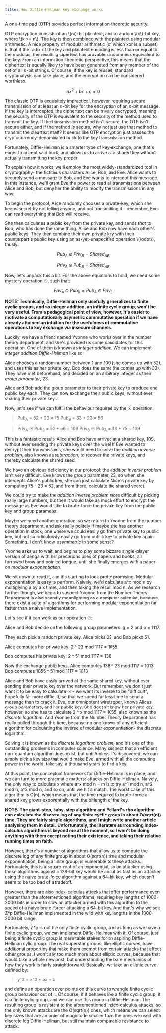 ```yaml
---
title: How Diffie-Hellman key exchange works
---
```


A one-time pad (OTP) provides perfect information-theoretic security.

OTP encryption consists of an \\(n\\)-bit plaintext, and a random \\(k\\)-bit key,
where \\(k >= n\\). The key is then combined with the plaintext using modular
arithmetic. A nice property of modular arithmetic (of which xor is a subset) is
that if the radix of the key and plaintext encoding is less than or equal to
the modulus, the resulting cipertext has provable randomness equivalent to the
key. From an information-theoretic perspective, this means that the ciphertext
is equally likely to have been generated from any member of the set of all
_n_-bit strings.  Of course, if the key is reused, standard cryptanalysis can
take place, and the encryption can be considered worthless.

$$ax^2 + bx + c = 0$$

The classic OTP is exquisitely impractical, however, requiring secure
transmission of at least an _n_-bit key for the encryption of an _n_-bit
message. If the key is intercepted, the ciphertext can be trivally decrypted,
meaning the security of the OTP is equivalent to the security of the method
used to transmit the key. If the transmission method isn't secure, the OTP
isn't secure either, and if the method *is* secure, why not just use that
method to transmit the cleartext itself? It seems like OTP encryption just
passes the cryptocurrency-denominated buck to the key transmission method.

Fortunately, Diffie-Hellman is a smarter type of key-exchange, one that's
eager to accept said buck, and allows us to arrive at a shared key
without actually transmitting the key proper.

To explain how it works, we'll employ the most widely-standardized tool in cryptography- the fictitious characters Alice, Bob, and Eve. Alice wants to securely send a message to Bob, and Eve wants to intercept this message. In this instance, we'll grant Eve the power to read all transmissions between Alice and Bob, but deny her the ability to modify the transmissions in any way.

To begin the protocol, Alice randomly chooses a private-key, which she keeps secret by not telling anyone, and not transmitting it - remember, Eve can read everything that Bob will receive.

She then calculates a public key from the private key, and sends _that_ to
Bob, who has done the same thing. Alice and Bob now have each other's
public keys. They then combine their own private key with their
counterpart's public key, using an as-yet-unspecified operation \\(\\odot\\),
thusly:

$$Pub_A \odot Priv_B = Shared_{AB}$$

$$Priv_A \odot Pub_B = Shared_{AB}$$

Now, let's unpack this a bit. For the above equations to hold, we need some
mystery operation ☉, such that:

$$Priv_A \odot Pub_B = Pub_A \odot Priv_B$$

**NOTE: Technically, Diffie-Hellman only usefully generalizes to finite cyclic groups, and so integer addition, an infinite cyclic group, won't be very useful. From a pedagogical point of view, however, it's easier to motivate a computationally asymetric commutative operation if we have already attained an intuition for the usefulness of commutative operations to key exchange via insecure channels.** 

Luckily, we have a friend named Yvonne who works over
in the number theory department, and she's provided us some candidates for this
operation. One of them is known as _integer addition._ We can implement
_integer addition Diffie-Hellman_ like so:

Alice chooses a random number between 1 and 100 (she comes up with 52), and
uses this as her private key. Bob does the same (he comes up with 33). They
have met beforehand, and decided on an arbitrary integer as their _group
parameter_, 23.

Alice and Bob add the group parameter to their private key to produce one
public key each. They can now exchange their public keys, without ever sharing
their private keys.

Now, let's see if we can fulfill the behaviour required by the ☉ operation.

>Pub<sub>A</sub> = 52 + 23 = 75
>Pub<sub>B</sub> = 33 + 23 = 56

>Priv<sub>A</sub> ☉ Pub<sub>B</sub> = 52 + 56 = 109
>Priv<sub>B</sub> ☉ Pub<sub>A</sub> = 33 + 75 = 109

This is a fantastic result- Alice and Bob have arrived at a shared key,
109, without ever sending the private keys over the wire! If Eve wanted to
decrypt their transmissions, she would need to solve the _addition inverse
problem_, also known as _subtraction_, to recover the private keys, and
thereby calculate the shared seed.

We have an obvious deficiency in our protocol: the _addition inverse
problem_ isn't very difficult. Eve knows the group parameter, 23, so when
she intercepts Alice's public key, she can just calculate Alice's private
key by computing 75 - 23 = 52, and from there, calculate the shared secret.

We could try to make the _addition inverse problem_ more difficult by picking
really large numbers, but then it would take as much effort to encrypt the
message as Eve would take to brute-force the private key from the public key
and group parameter.

Maybe we need another operation, so we return to Yvonne from the number theory
department, and ask really politely if maybe she has another operation in
stock, one where we could easily go from private key to public key, but not so
ridiculously easily go from public key to private key again. Something, I don't
know, _asymmetric_ in some sense?

Yvonne asks us to wait, and begins to play some bizzare single-player version
of Jenga with her precarious piles of papers and books, all furrowed brow and
pointed tongue, until she finally emerges with a paper on _modular exponentiation_.

We sit down to read it, and it's starting to look pretty promising. Modular
exponentiation is easy to perform. Naively, we'd calculate  a^x mod n by
multiplying a by a x times, and then taking the result mod n. As we research
further though, we begin to suspect Yvonne from the Number Theory Department is
also secretly moonlighting as a computer scientist, because there exist a suite
of algorithms for performing modular exponentiation far faster than a naive
implementation.

Let's see if it can work as our operation ☉:

Alice and Bob decide on the following group parameters: g = 2 and p = 1117.

They each pick a random private key. Alice picks 23, and Bob picks 51.

Alice computes her private key: 2 ^ 23 mod 1117 = 1055

Bob computes his private key: 2 ^ 51 mod 1117 = 138

Now the exchange public keys.
Alice computes 138 ^ 23  mod 1117 = 1013
Bob computes 1055 ^ 51 mod 1117 = 1013

Alice and Bob have easily arrived at the same shared key, without ever sending
their private key over the network. But remember, we don't just want it to be
easy to calculate ☉ - we want its inverse to be "difficult", hopefully far more
difficult, so that we spend far less time to send a message than to crack it.
Eve, our omnipotent wiretapper, knows Alices group parameters, and her public
key. She doesn't know her private key, however, so she has to calculate 2 ^ x
mod 1117 = 1055, also known as the _discrete logarithm_.  And Yvonne from the
Number Theory Department has really pulled through this time, because no one
knows of any efficient algorithm for calculating the inverse of modular
exponentiation- the discrete logarithm. 

Solving it is known as the _discrete logarithm problem_, and it's one of the
outstanding problems in computer science. Many suspect that an efficient
non-quantum algorithm does exist, but until/unless it's discovered, we can
simply pick a key size that would make Eve, armed with all the computing power
in the world, take say, a thousand years to find a key.

At this point, the conceptual framework for Diffie-Hellman is in place, and we
can turn to more pragmatic matters: attacks on Diffie-Hellman. Naively, the
only way to calculate x where a^x mod n = m is to try a^1 mod n, a^2 mod n, a^3
mod n, and so on, until we hit a match. The worst case of this algorithm is
O(n), which means that the time required to brute-force a shared key grows
exponentially with the bitlength of the key.

**NOTE: The giant-step, baby-step algorithm and Pollard's rho algorithm can calculate the discrete log of any finite cyclic group in about O(sqrt(n)) time. They are fairly simple algorithms, and I might write another article analysing them in detail. Unfortunately, the literature surrounding index-calculus algorithms is beyond me at the moment, so I won't be doing anything with them except noting their existence, and taking their relative running times on faith.**

However, there's a number of algorithms that allow us to compute the discrete
log of any finite group in about O(sqrt(n)) time and modular exponentiation, being a finite group, is vulnerable to these attacks. Fortunately, this is a
square-root of an exponential, so an attacker using these algorithms against a
128-bit key would be about as fast as an attacker using the naive brute-force
algorithm against a 64-bit key, which doesn't seem to be too bad of a tradeoff.

However, there are also index-calculus attacks that offer performance even
greater than the aforementioned algorithms, requiring key lengths of 1000-2000
bits in order to slow an attacker armed with this algorithm to the speed of a
naive brute-forcer attacking a 64-bit key. And that's why we see Z\*p
Diffie-Hellman implemented in the wild with key lengths in the 1000-2000 bit
range.

Fortunately, Z\*p is not the only finite cyclic group, and as long as we have a finite cyclic group, we can implement Diffie-Hellman with it. Of course, just being a finite cyclic group is mere table stakes for an aspiring Diffie-Hellman cylic group. The real superstar groups, like elliptic curves, have additional properties that make them exempt from certain attacks that affect other groups. I won't say too much more about elliptic curves, because that would take a whole new post, but understanding the bare mechanics of how they work is fairly straightforward. Basically, we take an elliptic curve defined by:

> y^2 = x^3 + ax + b

and define an operation over points on this curve to wrangle finite cyclic group behaviour out of it. Of course, if it behaves like a finite cyclic group, it _is_ a finite cylic group, and we can use this group in Diffie-Hellman. The resulting group is resistant to the aforementioned index-calculus attacks, so the only known attacks are the O(sqrt(n)) ones, which means we can select key sizes that are an order of magnitude smaller than the ones we used with discrete log Diffie-Hellman, but still maintain comparable resistance to attack.

